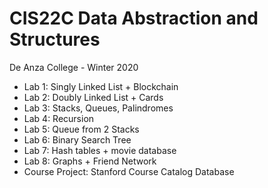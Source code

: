 # CIS22C Data Abstraction and Structures
De Anza College - Winter 2020

* Lab 1: Singly Linked List + Blockchain
* Lab 2: Doubly Linked List + Cards
* Lab 3: Stacks, Queues, Palindromes
* Lab 4: Recursion
* Lab 5: Queue from 2 Stacks
* Lab 6: Binary Search Tree
* Lab 7: Hash tables + movie database
* Lab 8: Graphs + Friend Network
* Course Project: Stanford Course Catalog Database
